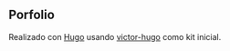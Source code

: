 ## Porfolio

Realizado con [Hugo](https://gohugo.io/) usando [victor-hugo](https://github.com/netlify/victor-hugo) como kit inicial.
